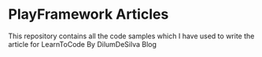 # PlayFramework Articles
This repository contains all the code samples which I have used to write the article for LearnToCode By DilumDeSilva Blog
